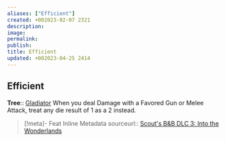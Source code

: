 ```yaml
---
aliases: ["Efficient"]
created: +002023-02-07 2321
description: 
image: 
permalink: 
publish: 
title: Efficient
updated: +002023-04-25 2414
---
```


## Efficient

**Tree**:: [Gladiator](Gladiator.md)
When you deal Damage with a Favored Gun or Melee Attack, treat any die result of 1 as a 2 instead.

> [!meta]- Feat Inline Metadata
> sourceurl:: [Scout's B&B DLC 3: Into the Wonderlands](https://docs.google.com/document/d/1MLOgrWwcLNTnP9PuXrKiLImy7SUh4hXO8arVUAlmdp0/edit)
